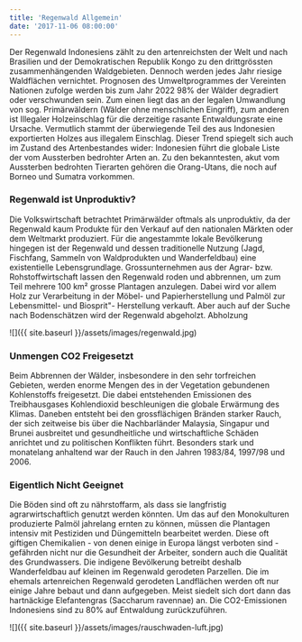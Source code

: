 ```yaml
---
title: 'Regenwald Allgemein'
date: '2017-11-06 08:00:00'
---
```


Der Regenwald Indonesiens zählt zu den artenreichsten der Welt und nach Brasilien und der Demokratischen Republik Kongo zu den drittgrössten zusammenhängenden Waldgebieten. Dennoch werden jedes Jahr riesige Waldflächen vernichtet. Prognosen des Umweltprogrammes der Vereinten Nationen zufolge werden bis zum Jahr 2022 98% der Wälder degradiert oder verschwunden sein. Zum einen liegt das an der legalen Umwandlung von sog. Primärwäldern (Wälder ohne menschlichen Eingriff), zum anderen ist Illegaler Holzeinschlag für die derzeitige rasante Entwaldungsrate eine Ursache. Vermutlich stammt der überwiegende Teil des aus Indonesien exportierten Holzes aus illegalem Einschlag. Dieser Trend spiegelt sich auch im Zustand des Artenbestandes wider: Indonesien führt die globale Liste der vom Aussterben bedrohter Arten an. Zu den bekanntesten, akut vom Aussterben bedrohten Tierarten gehören die Orang-Utans, die noch auf Borneo und Sumatra vorkommen.

### Regenwald ist Unproduktiv?
Die Volkswirtschaft betrachtet Primärwälder oftmals als unproduktiv, da der Regenwald kaum Produkte für den Verkauf auf den nationalen Märkten oder dem Weltmarkt produziert. Für die angestammte lokale Bevölkerung hingegen ist der Regenwald und dessen traditionelle Nutzung (Jagd, Fischfang, Sammeln von Waldprodukten und Wanderfeldbau) eine existentielle Lebensgrundlage. Grossunternehmen aus der Agrar- bzw. Rohstoffwirtschaft lassen den Regenwald roden und abbrennen, um zum Teil mehrere 100 km² grosse Plantagen anzulegen. Dabei wird vor allem Holz zur Verarbeitung in der Möbel- und Papierherstellung und Palmöl zur Lebensmittel- und Biosprit"- Herstellung verkauft. Aber auch auf der Suche nach Bodenschätzen wird der Regenwald abgeholzt.
Abholzung

![]({{ site.baseurl }}/assets/images/regenwald.jpg)

### Unmengen CO2 Freigesetzt
Beim Abbrennen der Wälder, insbesondere in den sehr torfreichen Gebieten, werden enorme Mengen des in der Vegetation gebundenen Kohlenstoffs freigesetzt. Die dabei entstehenden Emissionen des Treibhausgases Kohlendioxid beschleunigen die globale Erwärmung des Klimas. Daneben entsteht bei den grossflächigen Bränden starker Rauch, der sich zeitweise bis über die Nachbarländer Malaysia, Singapur und Brunei ausbreitet und gesundheitliche und wirtschaftliche Schäden anrichtet und zu politischen Konflikten führt. Besonders stark und monatelang anhaltend war der Rauch in den Jahren 1983/84, 1997/98 und 2006.

### Eigentlich Nicht Geeignet
Die Böden sind oft zu nährstoffarm, als dass sie langfristig agrarwirtschaftlich genutzt werden könnten. Um das auf den Monokulturen produzierte Palmöl jahrelang ernten zu können, müssen die Plantagen intensiv mit Pestiziden und Düngemitteln bearbeitet werden. Diese oft giftigen Chemikalien - von denen einige in Europa längst verboten sind - gefährden nicht nur die Gesundheit der Arbeiter, sondern auch die Qualität des Grundwassers. Die indigene Bevölkerung betreibt deshalb Wanderfeldbau auf kleinen im Regenwald gerodeten Parzellen. Die im ehemals artenreichen Regenwald gerodeten Landflächen werden oft nur einige Jahre bebaut und dann aufgegeben. Meist siedelt sich dort dann das hartnäckige Elefantengras (Saccharum ravennae) an. Die CO2-Emissionen Indonesiens sind zu 80% auf Entwaldung zurückzuführen.

![]({{ site.baseurl }}/assets/images/rauschwaden-luft.jpg)

<!-- [<button class="bos-button large info float-right space-left" id="regenwald-allgemein">mehr erfahren »</button>](regenwald-allgemein.html) -->